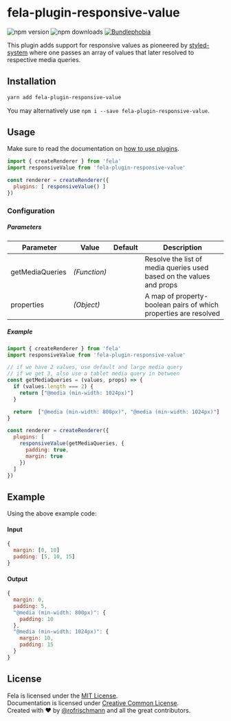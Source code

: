 # fela-plugin-responsive-value

<img alt="npm version" src="https://badge.fury.io/js/fela-plugin-responsive-value.svg"> <img alt="npm downloads" src="https://img.shields.io/npm/dm/fela-plugin-responsive-value.svg"> <a href="https://bundlephobia.com/result?p=fela-plugin-responsive-value@latest"><img alt="Bundlephobia" src="https://img.shields.io/bundlephobia/minzip/fela-plugin-responsive-value.svg"></a>

This plugin adds support for responsive values as pioneered by [styled-system](https://styled-system.com) where one passes an array of values that later resolved to respective media queries.

## Installation
```sh
yarn add fela-plugin-responsive-value
```
You may alternatively use `npm i --save fela-plugin-responsive-value`.


## Usage
Make sure to read the documentation on [how to use plugins](http://fela.js.org/docs/advanced/Plugins.html).

```javascript
import { createRenderer } from 'fela'
import responsiveValue from 'fela-plugin-responsive-value'

const renderer = createRenderer({
  plugins: [ responsiveValue() ]
})
```

### Configuration
##### Parameters
| Parameter | Value | Default | Description |
| --- | --- | --- | --- |
| getMediaQueries | *(Function)* |  | Resolve the list of media queries used based on the values and props |
| properties | *(Object)* |  | A map of property-boolean pairs of which properties are resolved |

##### Example
```javascript
import { createRenderer } from 'fela'
import responsiveValue from 'fela-plugin-responsive-value'

// if we have 2 values, use default and large media query
// if we get 3, also use a tablet media query in between
const getMediaQueries = (values, props) => {
  if (values.length === 2) {
    return ["@media (min-width: 1024px)"]
  }

  return  ["@media (min-width: 800px)", "@media (min-width: 1024px)"]
}

const renderer = createRenderer({
  plugins: [ 
    responsiveValue(getMediaQueries, {
      padding: true,
      margin: true
    })
  ]
})
```

## Example
Using the above example code:

#### Input
```javascript
{
  margin: [0, 10]
  padding: [5, 10, 15]
}
```
#### Output
```javascript
{
  margin: 0,
  padding: 5,
  "@media (min-width: 800px)": {
    padding: 10
  },
  "@media (min-width: 1024px)": {
    margin: 10,
    padding: 15
  }
}
```

## License
Fela is licensed under the [MIT License](http://opensource.org/licenses/MIT).<br>
Documentation is licensed under [Creative Common License](http://creativecommons.org/licenses/by/4.0/).<br>
Created with ♥ by [@rofrischmann](http://rofrischmann.de) and all the great contributors.
